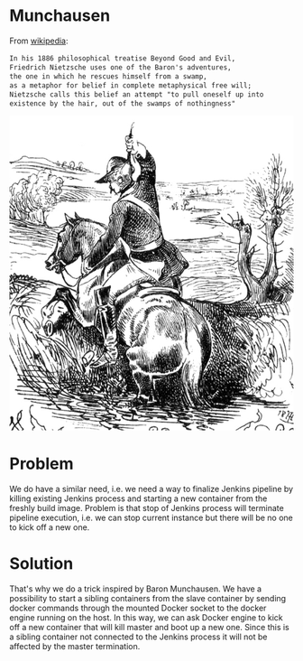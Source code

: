 # Munchausen

From [wikipedia](https://en.wikipedia.org/wiki/Baron_Munchausen):

```
In his 1886 philosophical treatise Beyond Good and Evil,
Friedrich Nietzsche uses one of the Baron's adventures,
the one in which he rescues himself from a swamp,
as a metaphor for belief in complete metaphysical free will;
Nietzsche calls this belief an attempt "to pull oneself up into existence by the hair, out of the swamps of nothingness"
```

![Munchausen](baron.jpg)

# Problem
We do have a similar need, i.e. we need a way to finalize Jenkins pipeline by killing existing Jenkins process and starting a new container from the freshly build image. Problem is that stop of Jenkins process will terminate pipeline execution, i.e. we can stop current instance but there will be no one to kick off a new one.

# Solution

That's why we do a trick inspired by Baron Munchausen. We have a possibility to start a sibling containers from the slave container by sending	 docker commands   through the mounted Docker socket to the docker engine running on the host. In this way, we can ask Docker engine to kick off a new container that will kill master and boot up a new one. Since this is a sibling container not connected to the Jenkins process it will not be affected by the master termination.